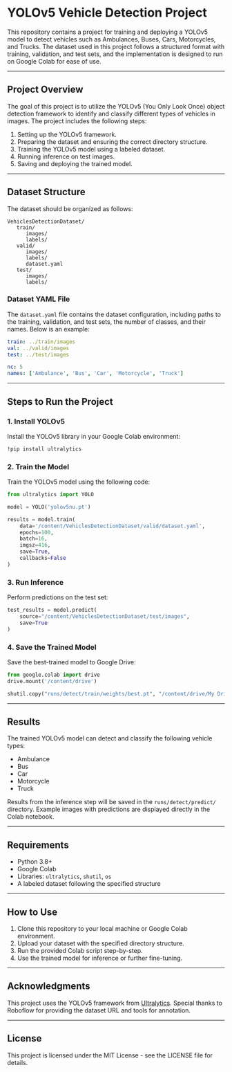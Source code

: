 # YOLOv5 Vehicle Detection Project

This repository contains a project for training and deploying a YOLOv5 model to detect vehicles such as Ambulances, Buses, Cars, Motorcycles, and Trucks. The dataset used in this project follows a structured format with training, validation, and test sets, and the implementation is designed to run on Google Colab for ease of use.

---

## Project Overview

The goal of this project is to utilize the YOLOv5 (You Only Look Once) object detection framework to identify and classify different types of vehicles in images. The project includes the following steps:

1. Setting up the YOLOv5 framework.
2. Preparing the dataset and ensuring the correct directory structure.
3. Training the YOLOv5 model using a labeled dataset.
4. Running inference on test images.
5. Saving and deploying the trained model.

---

## Dataset Structure

The dataset should be organized as follows:

```
VehiclesDetectionDataset/
   train/
      images/
      labels/
   valid/
      images/
      labels/
      dataset.yaml
   test/
      images/
      labels/
```

### Dataset YAML File
The `dataset.yaml` file contains the dataset configuration, including paths to the training, validation, and test sets, the number of classes, and their names. Below is an example:

```yaml
train: ../train/images
val: ../valid/images
test: ../test/images

nc: 5
names: ['Ambulance', 'Bus', 'Car', 'Motorcycle', 'Truck']
```

---

## Steps to Run the Project

### 1. Install YOLOv5
Install the YOLOv5 library in your Google Colab environment:
```bash
!pip install ultralytics
```

### 2. Train the Model
Train the YOLOv5 model using the following code:
```python
from ultralytics import YOLO

model = YOLO('yolov5nu.pt')

results = model.train(
    data='/content/VehiclesDetectionDataset/valid/dataset.yaml',
    epochs=100,
    batch=16,
    imgsz=416,
    save=True,
    callbacks=False
)
```

### 3. Run Inference
Perform predictions on the test set:
```python
test_results = model.predict(
    source="/content/VehiclesDetectionDataset/test/images",
    save=True
)
```

### 4. Save the Trained Model
Save the best-trained model to Google Drive:
```python
from google.colab import drive
drive.mount('/content/drive')

shutil.copy("runs/detect/train/weights/best.pt", "/content/drive/My Drive/best.pt")
```

---

## Results
The trained YOLOv5 model can detect and classify the following vehicle types:
- Ambulance
- Bus
- Car
- Motorcycle
- Truck

Results from the inference step will be saved in the `runs/detect/predict/` directory. Example images with predictions are displayed directly in the Colab notebook.

---

## Requirements

- Python 3.8+
- Google Colab
- Libraries: `ultralytics`, `shutil`, `os`
- A labeled dataset following the specified structure

---

## How to Use

1. Clone this repository to your local machine or Google Colab environment.
2. Upload your dataset with the specified directory structure.
3. Run the provided Colab script step-by-step.
4. Use the trained model for inference or further fine-tuning.

---

## Acknowledgments

This project uses the YOLOv5 framework from [Ultralytics](https://github.com/ultralytics/ultralytics). Special thanks to Roboflow for providing the dataset URL and tools for annotation.

---

## License

This project is licensed under the MIT License - see the LICENSE file for details.

